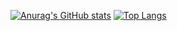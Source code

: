 [![Anurag's GitHub stats](https://github-readme-stats.vercel.app/api?username=Mergemat)](https://github.com/anuraghazra/github-readme-stats)
[![Top Langs](https://github-readme-stats.vercel.app/api/top-langs/?username=Mergemat&langs_count=8&layout=compact)](https://github.com/anuraghazra/github-readme-stats)
